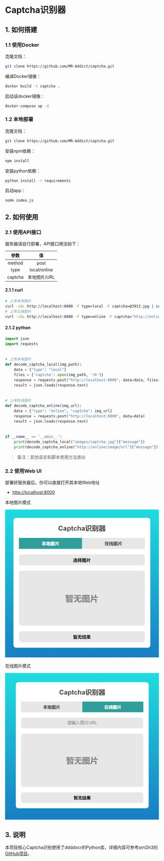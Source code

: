 # Captcha识别器

## 1. 如何搭建

### 1.1 使用Docker

克隆文档：

```bash
git clone https://github.com/MR-Addict/captcha.git
```

编译Docker镜像：

```bash
docker build -t captcha .
```

启动该docker镜像：

```bash
docker-compose up -d
```

### 1.2 本地部署

克隆文档：

```bash
git clone https://github.com/MR-Addict/captcha.git
```

安装npm依赖：

```bash
npm install
```

安装python依赖：

```bash
python install -r requirements
```

启动app：

```bash
node index.js
```

## 2. 如何使用

### 2.1 使用API接口

服务器请自行部署，API接口用法如下：

|  参数   |      值      |
| :-----: | :----------: |
| method  |     post     |
|  type   | local/online |
| captcha | 本地图片/URL |

#### 2.1.1 curl

```bash
# 上传本地图片
curl -skL http://localhost:8000 -F type=local -F captcha=@3913.jpg | sed -E 's/.*"message":"?([^,"]*)"?.*/\1/'
# 上传云端图片
curl -skL http://localhost:8000 -F type=online -F captcha="http://online/image/url" | sed -E 's/.*"message":"?([^,"]*)"?.*/\1/'
```

#### 2.1.2 python

```python
import json
import requests


# 上传本地图片
def decode_captcha_local(img_path):
    data = {"type": "local"}
    files = {'captcha': open(img_path, 'rb')}
    response = requests.post("http://localhost:8000", data=data, files=files)
    result = json.loads(response.text)


# 上传在线图片
def decode_captcha_online(img_url):
    data = {"type": "online", "captcha": img_url}
    response = requests.post("http://localhost:8000", data=data)
    result = json.loads(response.text)


if __name__ == '__main__':
    print(decode_captcha_local("images/captcha.jpg")["message"])
    print(decode_captcha_online("http://online/image/url")["message"])
```

> 备注：其他语言和脚本使用方法类似

### 2.2 使用Web UI

部署好服务器后，你可以直接打开其本地Web地址

- [http://localhost:8000](http://localhost:8000)

本地图片模式

![local-mode](images/local.png)

在线图片模式

![online-mode](images/online.png)

## 3. 说明

本项目核心Captcha识别使用了ddddocr的Python库，详细内容可参考sml2h3的[GitHub项目](https://github.com/sml2h3/ddddocr)。
